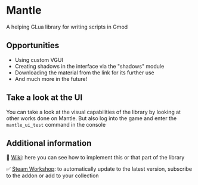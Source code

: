 # Mantle
A helping GLua library for writing scripts in Gmod

## Opportunities
- Using custom VGUI
- Creating shadows in the interface via the "shadows" module
- Downloading the material from the link for its further use
- And much more in the future!

## Take a look at the UI
You can take a look at the visual capabilities of the library by looking at other works done on Mantle. But also log into the game and enter the `mantle_ui_test` command in the console

## Additional information
🔧 [Wiki](https://github.com/darkfated/mantle/wiki): here you can see how to implement this or that part of the library

✅ [Steam Workshop](https://steamcommunity.com/sharedfiles/filedetails/?id=3126986993): to automatically update to the latest version, subscribe to the addon or add to your collection
